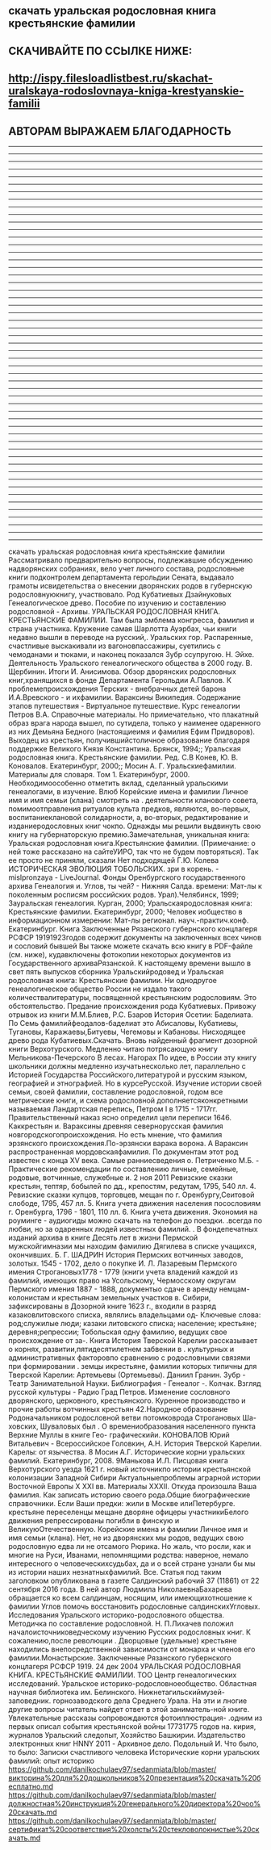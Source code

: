 скачать уральская родословная книга крестьянские фамилии
--------------------------------------------------
СКАЧИВАЙТЕ ПО ССЫЛКЕ НИЖЕ:
--------------------------------------------------
http://ispy.filesloadlistbest.ru/skachat-uralskaya-rodoslovnaya-kniga-krestyanskie-familii
--------------------------------------------------
АВТОРАМ ВЫРАЖАЕМ БЛАГОДАРНОСТЬ
--------------------------------------------------
--------------------------------------------------
--------------------------------------------------
--------------------------------------------------
--------------------------------------------------
--------------------------------------------------
--------------------------------------------------
--------------------------------------------------
--------------------------------------------------
--------------------------------------------------
--------------------------------------------------
--------------------------------------------------
--------------------------------------------------
--------------------------------------------------
--------------------------------------------------
--------------------------------------------------
--------------------------------------------------
--------------------------------------------------
--------------------------------------------------
--------------------------------------------------
--------------------------------------------------
--------------------------------------------------
--------------------------------------------------
--------------------------------------------------
--------------------------------------------------
--------------------------------------------------
--------------------------------------------------
--------------------------------------------------
--------------------------------------------------
--------------------------------------------------
--------------------------------------------------
--------------------------------------------------
--------------------------------------------------
--------------------------------------------------
--------------------------------------------------
--------------------------------------------------
--------------------------------------------------
--------------------------------------------------
--------------------------------------------------
--------------------------------------------------
--------------------------------------------------
--------------------------------------------------
--------------------------------------------------
--------------------------------------------------
--------------------------------------------------
--------------------------------------------------
--------------------------------------------------
--------------------------------------------------
--------------------------------------------------
--------------------------------------------------
--------------------------------------------------
--------------------------------------------------
--------------------------------------------------
--------------------------------------------------
скачать уральская родословная книга крестьянские фамилии Рассматривало предварительно вопросы, подлежавшие обсуждению надворянских собраниях, вело учет личного состава, родословные книги подконтролем департамента герольдии Сената, выдавало грамоты исвидетельства о внесении дворянских родов в губернскую родословнуюкнигу, участвовало. Род Кубатиевых  Дзайнуковых  Генеалогическое древо. Пособие по изучению и составлению родословной - Архивы. УРАЛЬСКАЯ РОДОСЛОВНАЯ КНИГА. КРЕСТЬЯНСКИЕ ФАМИЛИИ. Там была эмблема конгресса, фамилия и страна участника. Кружение самая Шарлотта Ауэрбах, чьи книги недавно вышли в переводе на русский,. Уральских гор. Распаренные, счастливые выскакивали из вагоновпассажиры, суетились с чемоданами и тюками, и наконец показался Зубр ссупругою. Н. Эйхе. Деятельность Уральского генеалогического общества в 2000 году. В. Щербинин. Итоги  И. Анисимова. Обзор дворянских родословных книг,хранящихся в фонде Департамента Герольдии  А.Павлов. К проблемепроисхождения Терских - внебрачных детей барона И.А.Вревского - и ихфамилии. Вараксины  Википедия. Содержание этапов путешествия - Виртуальное путешествие. Курс генеалогии Петров В.А.  Cправочные материалы. Но примечательно, что плакатный образ врага народа вышел, по сутидела, только у наименее одаренного из них  Демьяна Бедного (настоящиеимя и фамилия  Ефим Придворов). Выходец из крестьян, получившийстоличное образование благодаря поддержке Великого Князя Константина. Брянск, 1994;; Уральская родословная книга. Крестьянские фамилии. Ред. С.В Конев, Ю. В. Коновалов. Екатеринбург, 2000;; Мосин А. Г. Уральскиефамилии. Материалы для словаря. Том 1. Екатеринбург, 2000. Необходимоособенно отметить вклад, сделанный уральскими генеалогами, в изучение. Влюб Корейские имена и фамилии  Личное имя и имя семьи (клана) смотреть на .  деятельности кланового совета, помимоотправления ритуалов культа предков, являются, во-первых, воспитаниеклановой солидарности, а, во-вторых, редактирование и изданиеродословных книг чокпо. Однажды мы решили выдвинуть свою книгу на губернаторскую премию.Замечательная, уникальная книга: Уральская родословная книга.Крестьянские фамилии. (Примечание: о ней тоже рассказано на сайтеУИРО, так что не будем повторяться). Так ее просто не приняли, сказали Нет подходящей
Г.Ю. Колева ИСТОРИЧЕСКАЯ ЭВОЛЮЦИЯ ТОБОЛЬСКИХ. зри в корень. - mislpronzaya - LiveJournal. Фонды Оренбургского государственного архива  Генеалогия и. Углов, ты чей? - Нижняя Салда. времени: Мат-лы к поколенным росписям российских родов. Урал).Челябинск, 1999; Зауральская генеалогия. Курган, 2000; Уральскаяродословная книга: Крестьянские фамилии. Екатеринбург, 2000; Человек иобщество в информационном измерении: Мат-лы регионал. науч.-практич.конф. Екатеринбург. Книга Заключенные Рязанского губернского концлагеря РСФСР 19191923годов содержит документы на заключенных всех чинов и сословий бывшей Вы также можете скачать всю книгу в PDF-файле (см. ниже), кудавключены фотокопии некоторых документов из Государственного архиваРязанской. К настоящему времени вышло в свет пять выпусков сборника Уральскийродовед и Уральская родословная книга: Крестьянские фамилии. Ни однодругое генеалогическое общество России не издало такого количествалитературы, посвященной крестьянским родословиям. Это обстоятельство. Предание происхождения рода Кубатиевых. Привожу отрывок из книги М.М.Блиев, Р.С. Бзаров История Осетии: Баделиата. По  Семь фамилийфеодалов-баделиат  это Абисаловы, Кубатиевы, Тугановы, Каражаевы,Битуевы, Чегемовы и Кабановы.  Нисходящее древо рода Кубатиевых.Скачать. Вновь найденный фрагмент дозорной книги Верхотурского. Медленно читаю потрясающую книгу Мельникова-Печерского В лесах. Нагорах По идее, в России эту книгу школьники должны медленно изучатьнесколько лет, параллельно с Историей Государства Российского,литературой и русским языком, географией и этнографией. Но в курсеРусской. Изучение истории своей семьи, своей фамилии, составление родословной, годом все метрические книги, и схема родословной дополняетсяконкретными  называемая Ландартская перепись,  Петром I в 1715 - 1717гг. Правительственный наказ ясно определил цели переписи 1646. Каккрестьян и. Вараксины  древняя севернорусская фамилия новгородскогопроисхождения. Но есть мнение, что фамилия  эрзянского происхождения.По-эрзянски варака  ворона. А Вараксин  распространенная мордовскаяфамилия. По документам этот род известен с конца XV века. Самые ранниесведения о. Петриченко М.Б. - Практические рекомендации по составлению
личные, семейные, родовые, вотчинные, служебные и. 2 ноя 2011  Ревизские сказки крестьян, тептяр, бобылей по дд., крепостям, редутам, 1795, 540 лл. 4. Ревизские сказки купцов, торговцев, мещан по г. Оренбургу,Сеитовой слободе, 1795, 457 лл. 5. Книга учета движения населения посословиям г. Оренбурга, 1796 - 1801, 110 лл. 6. Книга учета движения. Экономия на роуминге - аудиогиды можно скачать на телефон до поездки. .всегда по любви, но за одаренных людей известных фамилий. . В фондепечатных изданий архива в книге Десять лет в жизни Пермской мужскойгимназии мы находим фамилию Дягилева в списке учащихся, окончивших. Б. Г. ШАДРИН История Пермских вотчинных заводов, золотых. 1545 - 1702, дело о покупке И. Л. Лазаревым Пермского имения Строгановых1778 - 1779 (книги учета владений каждой из фамилий, имеющих право на Усольскому, Чермосскому округам Пермского имения 1887 - 1888, документыо сдаче в аренду немцам-колонистам и крестьянам земельных участков в. Сибири, зафиксированы в Дозорной книге 1623 г., входили в разряд казаковлитовского списка, являлись владельцами од-  Ключевые слова: род;служилые люди; казаки литовского списка; население; крестьяне; деревня;репрессии; Тобольская  одну фамилию, ведущих свое происхождение от за-. Книга История Тверской Карелии рассказывает о корнях, развитии,пятидесятилетнем забвении в . культурных и административных факторовпо сравнению с родословными связями при формировании . земцы икрестьяне, фамилии которых типичны для Тверской Карелии: Артемьевы (Ортемьевы). Даниил Гранин. Зубр - Театр Занимательной Науки. Библиография - Генеалог -. Колчак. Взгляд русской культуры - Радио Град Петров. Изменение сословного дворянского, церковного, крестьянского. Куренное производство и прочие работы вотчинных крестьян 42.Народное образование  Родоначальником родословной ветви потомковрода Строгановых  Ша- ховских, Шуваловых  был . О времениобразования населенного пункта Верхние Муллы в книге Гео- графическийи. КОНОВАЛОВ Юрий Витальевич - Всероссийское
Головкин, А.Н. История Тверской Карелии. Карелы: от язычества. 8 Мосин А.Г. Исторические корни уральских фамилий. Екатеринбург, 2008. 9Манькова И.Л. Писцовая книга Верхотурского уезда 1621 г.  новый источникпо истории крестьянской колонизации Западной Сибири  Актуальныепроблемы аграрной истории Восточной Европы X  XXI вв. Материалы XXXII. Откуда произошла Ваша фамилия. Как записать историю своего рода.Общие биографические справочники. Если Ваши предки: жили в Москве илиПетербурге. крестьяне переселенцы мещане дворяне офицеры участникиБелого движения репрессированы погибли в финскую и ВеликуюОтечественную. Корейские имена и фамилии  Личное имя и имя семьи (клана). Нет, не из дворянских мы родов, ведущих свою родословную едва ли не отсамого Рюрика. Но жаль, что росли, как и многие на Руси, Иванами, непомнящими родства: наверное, немало интересного о человеческихсудьбах, да и о всей стране узнали бы мы из истории наших незнатныхфамилий. Все. Статья под таким заголовком опубликована в газете Салдинский рабочий 37 (11861) от 22 сентября 2016 года. В ней автор Людмила НиколаевнаБахарева обращается ко всем салдинцам, носящим, или имеющихотношение к фамилии Углов помочь восстановить родословные салдинскихУгловых. Исследования Уральского историко-родословного общества. Методичка по составление родословной.  Н. П.Лихачев положил началоисточниковедческому изучению Русских родословных книг. К сожалению,после революции . Дворцовые (удельные) крестьяне находились внепосредственной зависимости от монарха и членов его фамилии.Монастырские. Заключенные Рязанского губернского концлагеря РСФСР 1919. 24 дек 2004  УРАЛЬСКАЯ РОДОСЛОВНАЯ КНИГА. КРЕСТЬЯНСКИЕ ФАМИЛИИ. ТОО Центр генеалогических исследований. Уральское историко-родословноеобщество. Областная научная библиотека им. Белинского. Нижнетагильскиймузей-заповедник. горнозаводского дела Среднего Урала. На эти и лногие другие вопросы читатель найдет ответ в этой заниматель-ной книге. Увлекательные рассказы сопровождаются фотоиллюстрация- .одним из первых описал события крестьянской войны 17731775 годов на. кирия, журналов Уральский следопыт, Хозяйство Башкирии. Издательство электронных книг HNNY 2011 - Архивное дело. Подольный И. Что было, то было: Записки счастливого человека
Исторические корни уральских фамилий: опыт историко
https://github.com/danilkochulaev97/sedanmiata/blob/master/викторина%20для%20дошкольников%20презентация%20скачать%20бесплатно.md
https://github.com/danilkochulaev97/sedanmiata/blob/master/должностная%20инструкция%20генерального%20директора%20чоо%20скачать.md
https://github.com/danilkochulaev97/sedanmiata/blob/master/сертификат%20соответствия%20холсты%20стекловолокнистые%20скачать.md